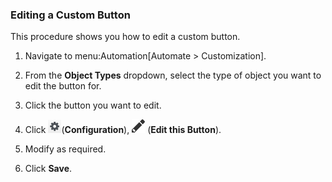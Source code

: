 ### Editing a Custom Button

This procedure shows you how to edit a custom button.

1.  Navigate to menu:Automation\[Automate \> Customization\].

2.  From the **Object Types** dropdown, select the type of object you
    want to edit the button for.

3.  Click the button you want to edit.

4.  Click ![image](/images/1847.png)(**Configuration**),
    ![image](/images/1851.png) (**Edit this Button**).

5.  Modify as required.

6.  Click **Save**.
